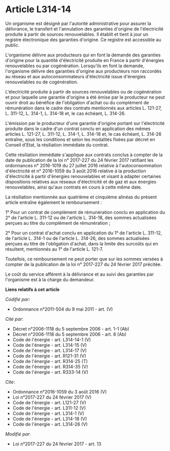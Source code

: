 # Article L314-14

Un organisme est désigné par l'autorité administrative pour assurer la délivrance, le transfert et l'annulation des garanties
d'origine de l'électricité produite à partir de sources renouvelables. Il établit et tient à jour un registre électronique
des garanties d'origine. Ce registre est accessible au public. 

L'organisme délivre aux producteurs qui en font la demande des garanties d'origine pour la quantité d'électricité produite en
France à partir d'énergies renouvelables ou par cogénération. Lorsqu'ils en font la demande, l'organisme délivre des
garanties d'origine aux producteurs non raccordés au réseau et aux autoconsommateurs d'électricité issue d'énergies
renouvelables ou de cogénération. 

L'électricité produite à partir de sources renouvelables ou de cogénération et pour laquelle une garantie d'origine a été
émise par le producteur ne peut ouvrir droit au bénéfice de l'obligation d'achat ou du complément de rémunération dans le
cadre des contrats mentionnés aux articles L. 121-27, L. 311-12, L. 314-1, L. 314-18 et, le cas échéant, L. 314-26. 

L'émission par le producteur d'une garantie d'origine portant sur l'électricité produite dans le cadre d'un contrat conclu en
application des mêmes articles L. 121-27, L. 311-12, L. 314-1, L. 314-18 et, le cas échéant, L. 314-26 entraîne, sous les
conditions et selon les modalités fixées par décret en Conseil d'Etat, la résiliation immédiate du contrat. 

Cette résiliation immédiate s'applique aux contrats conclus à compter de la date de publication de la loi n° 2017-227 du 24
février 2017 ratifiant les ordonnances n° 2016-1019 du 27 juillet 2016 relative à l'autoconsommation d'électricité et n°
2016-1059 du 3 août 2016 relative à la production d'électricité à partir d'énergies renouvelables et visant à adapter
certaines dispositions relatives aux réseaux d'électricité et de gaz et aux énergies renouvelables, ainsi qu'aux contrats en
cours à cette même date. 

La résiliation mentionnée aux quatrième et cinquième alinéas du présent article entraîne également le remboursement : 

1° Pour un contrat de complément de rémunération conclu en application du 2° de l'article L. 311-12 ou de l'article L.
314-18, des sommes actualisées perçues au titre du complément de rémunération ; 

2° Pour un contrat d'achat conclu en application du 1° de l'article L. 311-12, de l'article L. 314-1 ou de l'article L.
314-26, des sommes actualisées perçues au titre de l'obligation d'achat, dans la limite des surcoûts qui en résultent,
mentionnés au 1° de l'article L. 121-7. 

Toutefois, ce remboursement ne peut porter que sur les sommes versées à compter de la publication de la loi n° 2017-227 du 24
février 2017 précitée. 

Le coût du service afférent à la délivrance et au suivi des garanties par l'organisme est à la charge du demandeur.

**Liens relatifs à cet article**

_Codifié par_:

  - Ordonnance n°2011-504 du 9 mai 2011 - art. (V)

_Cité par_:

  - Décret n°2006-1118 du 5 septembre 2006 - art. 1-1 (Ab)
  - Décret n°2006-1118 du 5 septembre 2006 - art. 8 (Ab)
  - Code de l'énergie - art. L314-14-1 (V)
  - Code de l'énergie - art. L314-15 (V)
  - Code de l'énergie - art. L314-17 (V)
  - Code de l'énergie - art. R121-31 (V)
  - Code de l'énergie - art. R314-25 (T)
  - Code de l'énergie - art. R314-35 (V)
  - Code de l'énergie - art. R333-14 (V)

_Cite_:

  - Ordonnance n°2016-1059 du 3 août 2016 (V)
  - Loi n°2017-227 du 24 février 2017 (V)
  - Code de l'énergie - art. L121-27 (V)
  - Code de l'énergie - art. L311-12 (V)
  - Code de l'énergie - art. L314-1 (V)
  - Code de l'énergie - art. L314-18 (V)
  - Code de l'énergie - art. L314-26 (V)

_Modifié par_:

  - Loi n°2017-227 du 24 février 2017 - art. 13
